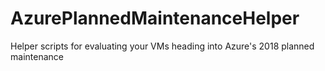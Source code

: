 # AzurePlannedMaintenanceHelper
Helper scripts for evaluating your VMs heading into Azure's 2018 planned maintenance
